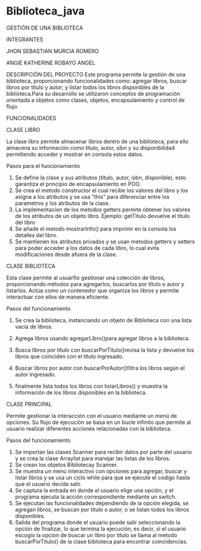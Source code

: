 # Biblioteca_java
GESTIÓN DE UNA BIBLIOTECA 

INTEGRANTES

JHON SEBASTIAN MURCIA ROMERO

ANGIE KATHERINE ROBAYO ANGEL 

DESCRIPCIÓN DEL PROYECTO 
Este programa permite la gestión de una biblioteca, proporcionando funcionalidades como: agregar libros, buscar libros por título y autor, y listar todos los libros disponibles de la biblioteca.Para su desarrollo se utilizaron conceptos de programación orientada a objetos como clases, objetos, encapsulamiento y control de flujo.

FUNCIONALIDADES 

CLASE LIBRO 

La clase libro permite almacenar libros dentro de una biblioteca, para ello almacena su información como título, autor, sibn y su disponibilidad permitiendo acceder y mostrar en consola estos datos.

Pasos para el funcionamiento

1. Se define la clase y sus atributos (título, autor, isbn, disponible), esto garantiza el principio de encapsulamiento en POO.
2. Se crea el metodo constructor el cual recibe los valores del libro y los asigna a los atributos y se usa "this" para diferenciar entre los parametros y los atributos de la clase.
3. La implementacion de los metodos getters permite obtener los valores de los atributos de un objeto libro. Ejemplo: getTitulo devuelve el titulo del libro
4. Se añade el metodo mostrarInfo() para imprimir en la consola los detalles del libro.
5. Se mantienen los atributos privados y se usan metodos getters y setters para poder acceder a los datos de cada libro, lo cual evita modificaciones desde afuera de la clase.


CLASE BIBLIOTECA 

Esta clase permite al usuarfio gestionar una colección de libros, proporcionando métodos para agregarlos, buscarlos por título o autor y listarlos. Actúa como un contenedor que organiza los libros y permite interactuar con ellos de manera eficiente.

Pasos del funcionamiento 

1. Se crea la biblioteca, instanciando un objeto de Biblioteca con una lista vacía de libros.

2.  Agrega libros usando agregarLibro()para agregar libros a la biblioteca.

3. Busca libros por título con buscarPorTitulo()revisa la lista y devuelve los libros que coinciden con el título ingresado.

4. Buscar libros por autor con buscarPorAutor()filtra los libros según el autor ingresado.

5.  finalmente lista todos los libros con listarLibros() y muestra la información de los libros disponibles en la biblioteca.
   
CLASE PRINCIPAL 

Permite gestionar la interacción con el usuario mediante un menú de opciones. Su flujo de ejecución se basa en un bucle infinito que permite al usuario realizar diferentes acciones relacionadas con la biblioteca.

Pasos del funcionamiento 

1.  Se importan las clases Scanner para recibir datos por parte del usuario y se crea la clase Arraylist para manejar las listas de los libros. 
2.  Se crean los objetos Bibliotecay Scanner.
3.  Se muestra un menú  interactivo con opciones para agregar, buscar y listar libros y se usa un ciclo while para que se ejecute el codigo hasta que el usuario decida salir.
4.  Se  captura  la entrada en donde el usuario elige una opción, y el programa ejecuta la acción correspondiente mediante un switch.
5.  Se ejecutan las funcionalidades  dependiendo de la opción elegida, se agregan libros, se buscan por título o autor, o se listan todos los libros disponibles.
6.  Salida del programa donde el usuario puede salir seleccionando la opción de finalizar, lo que termina la ejecución, es decir, si el usuario escogio la opcion de buscar un libro por titulo se llama al metodo buscarPorTitulo() de la clase biblioteca para encontrar coincidencias.

